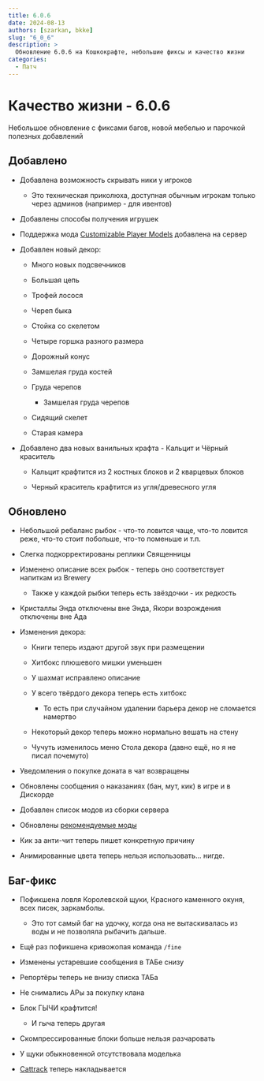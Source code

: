 ```yaml
---
title: 6.0.6
date: 2024-08-13
authors: [szarkan, bkke]
slug: "6_0_6"
description: >
  Обновление 6.0.6 на Кошкокрафте, небольшие фиксы и качество жизни
categories:
  - Патч
---
```


# Качество жизни - 6.0.6

Небольшое обновление с фиксами багов, новой мебелью и парочкой полезных добавлений

## Добавлено

- Добавлена возможность скрывать ники у игроков

    - Это техническая приколюха, доступная обычным игрокам только через админов (например - для ивентов)

- Добавлены способы получения игрушек

- Поддержка мода [Customizable Player Models](https://modrinth.com/plugin/custom-player-models) добавлена на сервер

- Добавлен новый декор:

    - Много новых подсвечников

    - Большая цепь

    - Трофей лосося

    - Череп быка

    - Стойка со скелетом

    - Четыре горшка разного размера

    - Дорожный конус

    - Замшелая груда костей

    - Груда черепов

        - Замшелая груда черепов

    - Сидящий скелет

    - Старая камера

- Добавлено два новых ванильных крафта - Кальцит и Чёрный краситель

    - Кальцит крафтится из 2 костных блоков и 2 кварцевых блоков

    - Черный краситель крафтится из угля/древесного угля

## Обновлено 

- Небольшой ребаланс рыбок - что-то ловится чаще, что-то ловится реже, что-то стоит побольше, что-то поменьше и т.п.

- Слегка подкорректированы реплики Священницы

- Изменено описание всех рыбок - теперь оно соответствует напиткам из Brewery

    - Также у каждой рыбки теперь есть звёздочки - их редкость

- Кристаллы Энда отключены вне Энда, Якори возрождения отключены вне Ада

- Изменения декора:

    - Книги теперь издают другой звук при размещении

    - Хитбокс плюшевого мишки уменьшен

    - У шахмат исправлено описание

    - У всего твёрдого декора теперь есть хитбокс

        - То есть при случайном удалении барьера декор не сломается намертво

    - Некоторый декор теперь можно нормально вешать на стену

    - Чучуть изменилось меню Стола декора (давно ещё, но я не писал почемуто)

- Уведомления о покупке доната в чат возвращены

- Обновлены сообщения о наказаниях (бан, мут, кик) в игре и в Дискорде

- Добавлен список модов из сборки сервера

- Обновлены [рекомендуемые моды](../../info/mods/cool_mods.md)

- Кик за анти-чит теперь пишет конкретную причину

- Анимированные цвета теперь нельзя использовать... нигде.

## Баг-фикс

- Пофикшена ловля Королевской щуки, Красного каменного окуня, всех писек, заркамболы.

    - Это тот самый баг на удочку, когда она не вытаскивалась из воды и не позволяла рыбачить дальше.

- Ещё раз пофикшена кривожопая команда `/fine`

- Изменены устаревшие сообщения в ТАБе снизу

- Репортёры теперь не внизу списка ТАБа

- Не снимались АРы за покупку клана

- Блок ГЫЧИ крафтится!

    - И гыча теперь другая

- Скомпрессированные блоки больше нельзя разчаровать

- У щуки обыкновенной отсутствовала моделька


- [Cattrack](../../items/clickable/cattrack.md) теперь накладывается